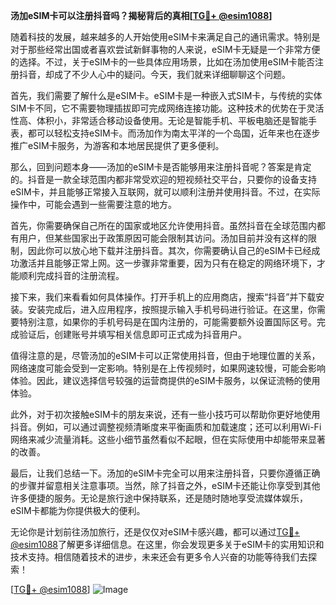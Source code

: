 **汤加eSIM卡可以注册抖音吗？揭秘背后的真相[[TG💪+ @esim1088](https://t.me/s/esim1088)]**

随着科技的发展，越来越多的人开始使用eSIM卡来满足自己的通讯需求。特别是对于那些经常出国或者喜欢尝试新鲜事物的人来说，eSIM卡无疑是一个非常方便的选择。不过，关于eSIM卡的一些具体应用场景，比如在汤加使用eSIM卡能否注册抖音，却成了不少人心中的疑问。今天，我们就来详细聊聊这个问题。

首先，我们需要了解什么是eSIM卡。eSIM卡是一种嵌入式SIM卡，与传统的实体SIM卡不同，它不需要物理插拔即可完成网络连接功能。这种技术的优势在于灵活性高、体积小，非常适合移动设备使用。无论是智能手机、平板电脑还是智能手表，都可以轻松支持eSIM卡。而汤加作为南太平洋的一个岛国，近年来也在逐步推广eSIM卡服务，为游客和本地居民提供了更多便利。

那么，回到问题本身——汤加的eSIM卡是否能够用来注册抖音呢？答案是肯定的。抖音是一款全球范围内都非常受欢迎的短视频社交平台，只要你的设备支持eSIM卡，并且能够正常接入互联网，就可以顺利注册并使用抖音。不过，在实际操作中，可能会遇到一些需要注意的地方。

首先，你需要确保自己所在的国家或地区允许使用抖音。虽然抖音在全球范围内都有用户，但某些国家出于政策原因可能会限制其访问。汤加目前并没有这样的限制，因此你可以放心地下载并注册抖音。其次，你需要确认自己的eSIM卡已经成功激活并且能够正常上网。这一步骤非常重要，因为只有在稳定的网络环境下，才能顺利完成抖音的注册流程。

接下来，我们来看看如何具体操作。打开手机上的应用商店，搜索“抖音”并下载安装。安装完成后，进入应用程序，按照提示输入手机号码进行验证。在这里，你需要特别注意，如果你的手机号码是在国内注册的，可能需要额外设置国际区号。完成验证后，创建账号并填写相关信息即可正式成为抖音用户。

值得注意的是，尽管汤加的eSIM卡可以正常使用抖音，但由于地理位置的关系，网络速度可能会受到一定影响。特别是在上传视频时，如果网速较慢，可能会影响体验。因此，建议选择信号较强的运营商提供的eSIM卡服务，以保证流畅的使用体验。

此外，对于初次接触eSIM卡的朋友来说，还有一些小技巧可以帮助你更好地使用抖音。例如，可以通过调整视频清晰度来平衡画质和加载速度；还可以利用Wi-Fi网络来减少流量消耗。这些小细节虽然看似不起眼，但在实际使用中却能带来显著的改善。

最后，让我们总结一下。汤加的eSIM卡完全可以用来注册抖音，只要你遵循正确的步骤并留意相关注意事项。当然，除了抖音之外，eSIM卡还能让你享受到其他许多便捷的服务。无论是旅行途中保持联系，还是随时随地享受流媒体娱乐，eSIM卡都能为你提供极大的便利。

无论你是计划前往汤加旅行，还是仅仅对eSIM卡感兴趣，都可以通过[TG💪+ @esim1088](https://t.me/s/esim1088)了解更多详细信息。在这里，你会发现更多关于eSIM卡的实用知识和技术支持。相信随着技术的进步，未来还会有更多令人兴奋的功能等待我们去探索！

[[TG💪+ @esim1088](https://t.me/s/esim1088)] ![Image](https://i.postimg.cc/4NQfJmqS/Snipaste-2025-05-13-00-14-12.png)